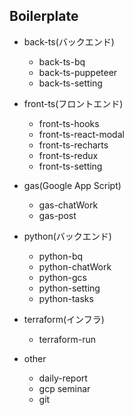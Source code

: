 ## Boilerplate

- back-ts(バックエンド)

  - back-ts-bq
  - back-ts-puppeteer
  - back-ts-setting

- front-ts(フロントエンド)

  - front-ts-hooks
  - front-ts-react-modal
  - front-ts-recharts
  - front-ts-redux
  - front-ts-setting

- gas(Google App Script)

  - gas-chatWork
  - gas-post

- python(バックエンド)

  - python-bq
  - python-chatWork
  - python-gcs
  - python-setting
  - python-tasks

- terraform(インフラ)

  - terraform-run

- other
  - daily-report
  - gcp seminar
  - git
